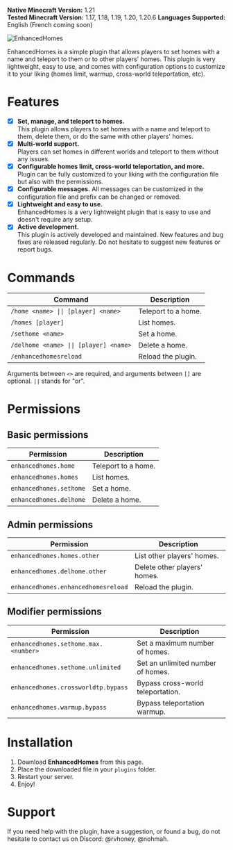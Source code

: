 **Native Minecraft Version:** 1.21  
**Tested Minecraft Version:** 1.17, 1.18, 1.19, 1.20, 1.20.6
**Languages Supported:** English (French coming soon)  

![EnhancedHomes](https://media.discordapp.net/attachments/1250630591154749491/1250630845132308543/enhancedhomes.jpg?ex=666ba43d&is=666a52bd&hm=19fad3b06d0f0805fb389a3e66219c17625b45ffc6e3478731b8e00be75dd9bb&=&format=webp)

EnhancedHomes is a simple plugin that allows players to set homes with a name and teleport to them or to other players' homes. This plugin is very lightweight, easy to use, and comes with configuration options to customize it to your liking (homes limit, warmup, cross-world teleportation, etc).

# Features
- [X] **Set, manage, and teleport to homes.**  
This plugin allows players to set homes with a name and teleport to them, delete them, or do the same with other players' homes.
- [X] **Multi-world support.**  
Players can set homes in different worlds and teleport to them without any issues.
- [X] **Configurable homes limit, cross-world teleportation, and more.**  
Plugin can be fully customized to your liking with the configuration file but also with the permissions.
- [X] **Configurable messages.**
All messages can be customized in the configuration file and prefix can be changed or removed.
- [X] **Lightweight and easy to use.**  
EnhancedHomes is a very lightweight plugin that is easy to use and doesn't require any setup.
- [X] **Active development.**  
  This plugin is actively developed and maintained. New features and bug fixes are released regularly. Do not hesitate to suggest new features or report bugs.

# Commands

| Command                                | Description          |
|----------------------------------------|----------------------|
| `/home <name> \|\| [player] <name>`    | Teleport to a home.  |
| `/homes [player]`                      | List homes.          |
| `/sethome <name>`                      | Set a home.          |
| `/delhome <name> \|\| [player] <name>` | Delete a home.       |
| `/enhancedhomesreload`                 | Reload the plugin.   |

Arguments between `<>` are required, and arguments between `[]` are optional. `||` stands for "or".

# Permissions

## Basic permissions

| Permission                           | Description         |
|--------------------------------------|---------------------|
| `enhancedhomes.home`                 | Teleport to a home. |
| `enhancedhomes.homes`                | List homes.         |
| `enhancedhomes.sethome`              | Set a home.         |
| `enhancedhomes.delhome`              | Delete a home.      |

## Admin permissions

| Permission                           | Description                  |
|--------------------------------------|------------------------------|
| `enhancedhomes.homes.other`          | List other players' homes.   |
| `enhancedhomes.delhome.other`        | Delete other players' homes. |
| `enhancedhomes.enhancedhomesreload`  | Reload the plugin.           |

## Modifier permissions

| Permission                             | Description                        |
|----------------------------------------|------------------------------------|
| `enhancedhomes.sethome.max.<number>`   | Set a maximum number of homes.     |
| `enhancedhomes.sethome.unlimited`      | Set an unlimited number of homes.  |
| `enhancedhomes.crossworldtp.bypass`    | Bypass cross-world teleportation.  |
| `enhancedhomes.warmup.bypass`          | Bypass teleportation warmup.       |

# Installation

1. Download **EnhancedHomes** from this page.
2. Place the downloaded file in your `plugins` folder.
3. Restart your server.
4. Enjoy!

# Support

If you need help with the plugin, have a suggestion, or found a bug, do not hesitate to contact us on Discord: @rvhoney, @nohmah.